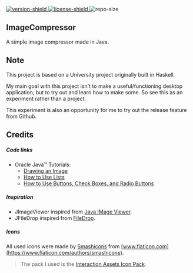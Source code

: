 [version]: https://github.com/Azzerial/ImageCompressor/releases/latest
[version-shield]: https://img.shields.io/github/tag-date/Azzerial/ImageCompressor?label=Download
[license]: https://github.com/Azzerial/ImageCompressor/tree/master/LICENSE
[license-shield]: https://img.shields.io/badge/License-Apache%202.0-lightgrey.svg
[repo-size]: https://img.shields.io/github/repo-size/Azzerial/ImageCompressor?label=Repository%20Size

[ ![version-shield][] ][version]
[ ![license-shield][] ][license]
![repo-size]

## ImageCompressor

A simple image compressor made in Java.

## Note

This project is based on a University project originally built in Haskell.

My main goal with this project isn't to make a useful/functioning desktop application, but to try out and learn how to make some. So see this as an experiment rather than a project.

This experiment is also an opportunity for me to try out the release feature from Github. 

## Credits

##### Code links

* Oracle Java™ Tutorials:
  * [Drawing an Image](https://docs.oracle.com/javase/tutorial/2d/images/drawimage.html)
  * [How to Use Lists](https://docs.oracle.com/javase/tutorial/uiswing/components/list.html)
  * [How to Use Buttons, Check Boxes, and Radio Buttons](https://docs.oracle.com/javase/tutorial/uiswing/components/button.html)

##### Inspiration

* JImageViewer inspired from [Java IMage Viewer](https://windows.lucutech.com/ReadArticle/Read.html#614823-java-image-viewer.html).
* JFileDrop inspired from [FileDrop](http://www.iharder.net/current/java/filedrop/).

##### Icons

All used icons were made by [Smashicons](https://smashicons.com/) from [www.flaticon.com](https://www.flaticon.com/authors/smashicons).

> The pack I used is the [Interaction Assets Icon Pack](https://www.flaticon.com/packs/interaction-assets-2).
